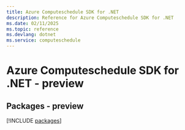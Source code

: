 ```yaml
---
title: Azure Computeschedule SDK for .NET
description: Reference for Azure Computeschedule SDK for .NET
ms.date: 02/11/2025
ms.topic: reference
ms.devlang: dotnet
ms.service: computeschedule
---
```

# Azure Computeschedule SDK for .NET - preview
## Packages - preview
[!INCLUDE [packages](computeschedule-index.md)]